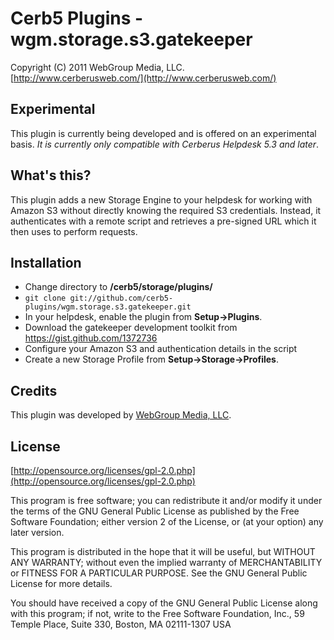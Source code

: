 Cerb5 Plugins - wgm.storage.s3.gatekeeper
===========================================
Copyright (C) 2011 WebGroup Media, LLC.  
[http://www.cerberusweb.com/](http://www.cerberusweb.com/)  

Experimental
------------
This plugin is currently being developed and is offered on an experimental basis.  _It is currently only compatible with Cerberus Helpdesk 5.3 and later_.

What's this?
------------
This plugin adds a new Storage Engine to your helpdesk for working with Amazon S3 without directly knowing the required S3 credentials. Instead, it authenticates with a remote script and retrieves a pre-signed URL which it then uses to perform requests.

Installation
------------
* Change directory to **/cerb5/storage/plugins/**
* `git clone git://github.com/cerb5-plugins/wgm.storage.s3.gatekeeper.git`
* In your helpdesk, enable the plugin from **Setup->Plugins**.
* Download the gatekeeper development toolkit from https://gist.github.com/1372736
* Configure your Amazon S3 and authentication details in the script
* Create a new Storage Profile from **Setup->Storage->Profiles**.

Credits
-------
This plugin was developed by [WebGroup Media, LLC](http://www.cerberusweb.com/).

License
-------

[http://opensource.org/licenses/gpl-2.0.php](http://opensource.org/licenses/gpl-2.0.php)  

This program is free software; you can redistribute it and/or modify it under the terms of the GNU General Public License as published by the Free Software Foundation; either version 2 of the License, or (at your option) any later version.

This program is distributed in the hope that it will be useful, but WITHOUT ANY WARRANTY; without even the implied warranty of MERCHANTABILITY or FITNESS FOR A PARTICULAR PURPOSE. See the GNU General Public License for more details.

You should have received a copy of the GNU General Public License along with this program; if not, write to the Free Software Foundation, Inc., 59 Temple Place, Suite 330, Boston, MA 02111-1307 USA
